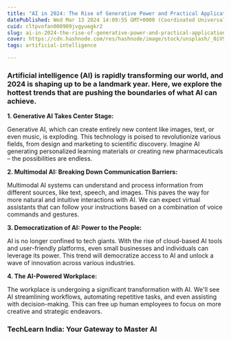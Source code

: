 ```yaml
---
title: "AI in 2024: The Rise of Generative Power and Practical Applications"
datePublished: Wed Mar 13 2024 14:09:55 GMT+0000 (Coordinated Universal Time)
cuid: cltpvofan000909jvgyuegkr2
slug: ai-in-2024-the-rise-of-generative-power-and-practical-applications
cover: https://cdn.hashnode.com/res/hashnode/image/stock/unsplash/_0iV9LmPDn0/upload/aed77216db9f414938fbd6f68fa5c6f6.jpeg
tags: artificial-intelligence

---
```


### Artificial intelligence (AI) is rapidly transforming our world, and 2024 is shaping up to be a landmark year. Here, we explore the hottest trends that are pushing the boundaries of what AI can achieve.

**1\. Generative AI Takes Center Stage:**

Generative AI, which can create entirely new content like images, text, or even music, is exploding. This technology is poised to revolutionize various fields, from design and marketing to scientific discovery. Imagine AI generating personalized learning materials or creating new pharmaceuticals – the possibilities are endless.

**2\. Multimodal AI: Breaking Down Communication Barriers:**

Multimodal AI systems can understand and process information from different sources, like text, speech, and images. This paves the way for more natural and intuitive interactions with AI. We can expect virtual assistants that can follow your instructions based on a combination of voice commands and gestures.

**3\. Democratization of AI: Power to the People:**

AI is no longer confined to tech giants. With the rise of cloud-based AI tools and user-friendly platforms, even small businesses and individuals can leverage its power. This trend will democratize access to AI and unlock a wave of innovation across various industries.

**4\. The AI-Powered Workplace:**

The workplace is undergoing a significant transformation with AI. We'll see AI streamlining workflows, automating repetitive tasks, and even assisting with decision-making. This can free up human employees to focus on more creative and strategic endeavors.

### TechLearn India: Your Gateway to Master AI